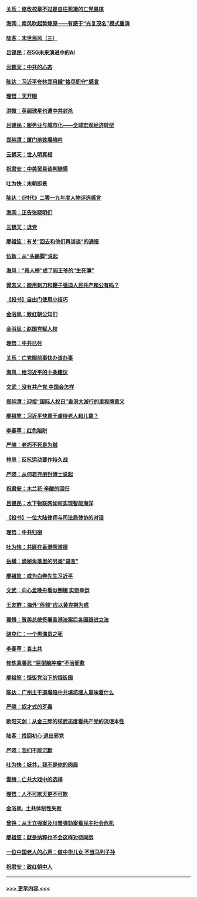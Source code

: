 #### [关乐：修改校章不过是自往死凑的亡党臭棋](../pages/nsc993/n11735097.md?t=12210001) 
#### [海网：南风吹起势燎原——有感于“光复茂名”模式重演](../pages/nsc993/n11732308.md?t=12210001) 
#### [陆客：末世民风（三）](../pages/nsc993/n11732211.md?t=12210001) 
#### [吕锡民：在5G未来演进中的AI](../pages/nsc993/n11730010.md?t=12210001) 
#### [云鹤天：中共的心态](../pages/nsc993/n11729906.md?t=12210001) 
#### [陈达：习近平夸林郑月娥“恪尽职守”感言](../pages/nsc993/n11729881.md?t=12210001) 
#### [理悟：天开眼](../pages/nsc993/n11729699.md?t=12210001) 
#### [洪微：英超球星也遭中共封杀](../pages/nsc993/n11727243.md?t=12210001) 
#### [吕锡民：服务业与城市化——全球宏观经济转型](../pages/nsc993/n11725845.md?t=12210001) 
#### [郑纯清：厦门地铁塌陷吟](../pages/nsc993/n11725813.md?t=12210001) 
#### [云鹤天：世人明真相](../pages/nsc993/n11725621.md?t=12210001) 
#### [祝君安：中美贸易谈判随感](../pages/nsc993/n11725609.md?t=12210001) 
#### [吐为快：末朝即景](../pages/nsc993/n11723365.md?t=12210001) 
#### [陈达：《时代》二零一九年度人物评选感言](../pages/nsc993/n11723337.md?t=12210001) 
#### [海网：正告张晓明们](../pages/nsc993/n11723228.md?t=12210001) 
#### [云鹤天：退党](../pages/nsc993/n11723056.md?t=12210001) 
#### [廖祖笙：有关“回去和他们再谈谈”的通报](../pages/nsc993/n11722442.md?t=12210001) 
#### [伍新：从“头踢脚”说起](../pages/nsc993/n11722429.md?t=12210001) 
#### [海风：“恶人榜”成了阎王爷的“生死簿”](../pages/nsc993/n11722272.md?t=12210001) 
#### [胥志义：能用剌刀和鞭子强迫人民共产和公有吗？](../pages/nsc993/n11720569.md?t=12210001) 
#### [【投书】自由门使用小技巧](../pages/nsc993/n11720180.md?t=12210001) 
#### [金浴凤：致红朝公知们](../pages/nsc993/n11720563.md?t=12210001) 
#### [金浴凤：赵国党赋人权](../pages/nsc993/n11720533.md?t=12210001) 
#### [理悟：中共已死](../pages/nsc993/n11720233.md?t=12210001) 
#### [关乐：亡党眼前事快办该办事](../pages/nsc993/n11719160.md?t=12210001) 
#### [海风：给习近平的十条建议](../pages/nsc993/n11717616.md?t=12210001) 
#### [文武：没有共产党 中国会怎样](../pages/nsc993/n11717584.md?t=12210001) 
#### [郑纯清：迎接“国际人权日”香港大游行的里程牌意义](../pages/nsc993/n11717417.md?t=12210001) 
#### [廖祖笙：习近平快意于虐待老人和儿童？](../pages/nsc993/n11715313.md?t=12210001) 
#### [李春草：红色陷阱](../pages/nsc993/n11715029.md?t=12210001) 
#### [严晓：老朽不死是为贼](../pages/nsc993/n11712910.md?t=12210001) 
#### [林忌：反抗运动要作持久战](../pages/nsc993/n11712623.md?t=12210001) 
#### [严晓：从何君尧册封博士说起](../pages/nsc993/n11712465.md?t=12210001) 
#### [祝君安：木兰花·辛酸的回归](../pages/nsc993/n11712381.md?t=12210001) 
#### [吕锡民：水下物联网如何实现智能海洋](../pages/nsc993/n11711158.md?t=12210001) 
#### [【投书】一位大陆律师与司法局律协的对话](../pages/nsc993/n11709675.md?t=12210001) 
#### [理悟：中共归宿](../pages/nsc993/n11710059.md?t=12210001) 
#### [吐为快：共匪在香港秀道德](../pages/nsc993/n11709979.md?t=12210001) 
#### [岳横：诡秘角落里的另类“语言”](../pages/nsc993/n11709792.md?t=12210001) 
#### [廖祖笙：或为白卷先生习近平](../pages/nsc993/n11708330.md?t=12210001) 
#### [文武：向心孟晚舟看似倒楣 实则幸运](../pages/nsc993/n11708236.md?t=12210001) 
#### [王友群：海外“侨领”应以黄克锵为戒](../pages/nsc993/n11706176.md?t=12210001) 
#### [理悟：贺美总统签署香港法案后各国跟进立法](../pages/nsc993/n11706853.md?t=12210001) 
#### [骆克仁：一个男演员之死](../pages/nsc993/n11706677.md?t=12210001) 
#### [李春草：哀土共](../pages/nsc993/n11706255.md?t=12210001) 
#### [修炼真善忍 “巨型脑肿瘤”不治而愈](../pages/nsc993/n11705340.md?t=12210001) 
#### [廖祖笙：饿饭党治下的饿饭国](../pages/nsc993/n11705085.md?t=12210001) 
#### [陈达：广州主干道塌陷中共填坑埋人意味着什么](../pages/nsc993/n11705046.md?t=12210001) 
#### [严晓：奴才式的歹毒](../pages/nsc993/n11704826.md?t=12210001) 
#### [欧阳天剑：从金三胖的核武态度看共产党的流氓本性](../pages/nsc993/n11702238.md?t=12210001) 
#### [陆客：找回初心 退出邪党](../pages/nsc993/n11702213.md?t=12210001) 
#### [严晓：我们不能沉默](../pages/nsc993/n11702110.md?t=12210001) 
#### [吐为快：妖共，我不是你的肉盾](../pages/nsc993/n11701366.md?t=12210001) 
#### [雪绮：亡共大戏中的选择](../pages/nsc993/n11699922.md?t=12210001) 
#### [理悟：人不可欺天更不可欺](../pages/nsc993/n11699657.md?t=12210001) 
#### [金浴凤:  土共体制性失败](../pages/nsc993/n11699361.md?t=12210001) 
#### [曾铮：从王立强案及川普弹劾案看民主社会危机](../pages/nsc993/n11699318.md?t=12210001) 
#### [廖祖笙：就是纳粹也不会这样对待同胞](../pages/nsc993/n11697658.md?t=12210001) 
#### [一位中国老人的心声：做中华儿女 不当马列子孙](../pages/nsc993/n11697525.md?t=12210001) 
#### [祝君安：致红朝中人](../pages/nsc993/n11697518.md?t=12210001) 

----
#### [ >>> 更早内容 <<< ](../indexes/nsc993-earlier.md)
